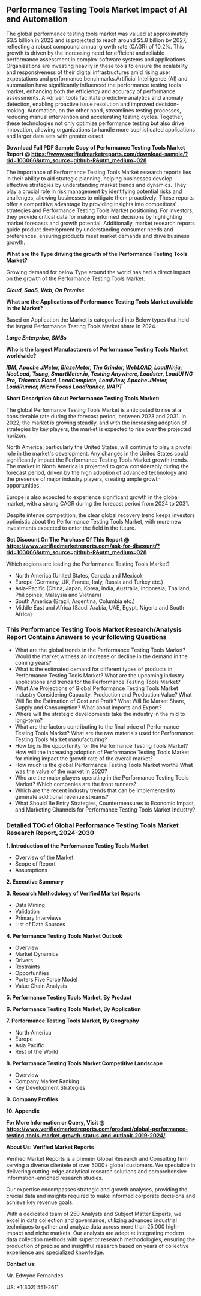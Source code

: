 <h2>Performance Testing Tools Market Impact of AI and Automation</h2>The global performance testing tools market was valued at approximately $3.5 billion in 2022 and is projected to reach around $5.8 billion by 2027, reflecting a robust compound annual growth rate (CAGR) of 10.2%. This growth is driven by the increasing need for efficient and reliable performance assessment in complex software systems and applications. Organizations are investing heavily in these tools to ensure the scalability and responsiveness of their digital infrastructures amid rising user expectations and performance benchmarks.Artificial Intelligence (AI) and automation have significantly influenced the performance testing tools market, enhancing both the efficiency and accuracy of performance assessments. AI-driven tools facilitate predictive analytics and anomaly detection, enabling proactive issue resolution and improved decision-making. Automation, on the other hand, streamlines testing processes, reducing manual intervention and accelerating testing cycles. Together, these technologies not only optimize performance testing but also drive innovation, allowing organizations to handle more sophisticated applications and larger data sets with greater ease.t</p><p id="" class=""><strong>Download Full PDF Sample Copy of Performance Testing Tools Market Report @ <a href="https://www.verifiedmarketreports.com/download-sample/?rid=103066&utm_source=github-R&utm_medium=028" target="_blank">https://www.verifiedmarketreports.com/download-sample/?rid=103066&utm_source=github-R&utm_medium=028</a></strong></p><p>The importance of&nbsp;Performance Testing Tools Market research reports lies in their ability to aid strategic planning, helping businesses develop effective strategies by understanding market trends and dynamics. They play a crucial role in risk management by identifying potential risks and challenges, allowing businesses to mitigate them proactively. These reports offer a competitive advantage by providing insights into competitors' strategies and Performance Testing Tools Market positioning. For investors, they provide critical data for making informed decisions by highlighting market forecasts and growth potential. Additionally, market research reports guide product development by understanding consumer needs and preferences, ensuring products meet market demands and drive business growth.</p><p><strong>What are the&nbsp;Type driving the growth of the Performance Testing Tools Market?</strong></p><p id="" class="">Growing demand for below Type around the world has had a direct impact on the growth of the Performance Testing Tools Market:</p><em><strong>Cloud, SaaS, Web, On Premise</strong></em></p><strong>What are the&nbsp;Applications&nbsp;of Performance Testing Tools Market available in the Market?</strong></p><p id="" class="">Based on Application the Market is categorized into Below types that held the largest Performance Testing Tools Market share In 2024.</p><em><strong>Large Enterprise, SMBs</strong></em></p><strong>Who is the largest Manufacturers of Performance Testing Tools Market worldwide?</strong></p><p><em><strong>IBM, Apache JMeter, BlazeMeter, The Grinder, WebLOAD, LoadNinja, NeoLoad, Tsung, SmartMeter.io, Testing Anywhere, Loadster, LoadUI NG Pro, Tricentis Flood, LoadComplete, LoadView, Apache JMeter, LoadRunner, Micro Focus LoadRunner, WAPT</strong></em></p><p id="" class=""><strong>Short Description About Performance Testing Tools Market:</strong></p><p>The global Performance Testing Tools Market is anticipated to rise at a considerable rate during the forecast period, between 2023 and 2031. In 2022, the market is growing steadily, and with the increasing adoption of strategies by key players, the market is expected to rise over the projected horizon.</p><p>North America, particularly the United States, will continue to play a pivotal role in the market's development. Any changes in the United States could significantly impact the Performance Testing Tools Market growth trends. The market in North America is projected to grow considerably during the forecast period, driven by the high adoption of advanced technology and the presence of major industry players, creating ample growth opportunities.</p><p>Europe is also expected to experience significant growth in the global market, with a strong CAGR during the forecast period from 2024 to 2031.</p><p>Despite intense competition, the clear global recovery trend keeps investors optimistic about the Performance Testing Tools Market, with more new investments expected to enter the field in the future.</p><p id="" class=""><strong>Get Discount On The Purchase Of This Report @ <a href="https://www.verifiedmarketreports.com/ask-for-discount/?rid=103066&utm_source=github-R&utm_medium=028" target="_blank">https://www.verifiedmarketreports.com/ask-for-discount/?rid=103066&utm_source=github-R&utm_medium=028</a></strong></p>Which regions are leading the Performance Testing Tools Market?</p><ul><li>North America (United States, Canada and Mexico)</li><li>Europe (Germany, UK, France, Italy, Russia and Turkey etc.)</li><li>Asia-Pacific (China, Japan, Korea, India, Australia, Indonesia, Thailand, Philippines, Malaysia and Vietnam)</li><li>South America (Brazil, Argentina, Columbia etc.)</li><li>Middle East and Africa (Saudi Arabia, UAE, Egypt, Nigeria and South Africa)</li></ul><h3 id="" class="">This Performance Testing Tools Market Research/Analysis Report Contains Answers to your following Questions</h3><ul><li>What are the global trends in the Performance Testing Tools Market? Would the market witness an increase or decline in the demand in the coming years?</li><li>What is the estimated demand for different types of products in Performance Testing Tools Market? What are the upcoming industry applications and trends for the Performance Testing Tools Market?</li><li>What Are Projections of Global Performance Testing Tools Market Industry Considering Capacity, Production and Production Value? What Will Be the Estimation of Cost and Profit? What Will Be Market Share, Supply and Consumption? What about imports and Export?</li><li>Where will the strategic developments take the industry in the mid to long-term?</li><li>What are the factors contributing to the final price of Performance Testing Tools Market? What are the raw materials used for Performance Testing Tools Market manufacturing?</li><li>How big is the opportunity for the Performance Testing Tools Market? How will the increasing adoption of Performance Testing Tools Market for mining impact the growth rate of the overall market?</li><li>How much is the global Performance Testing Tools Market worth? What was the value of the market In 2020?</li><li>Who are the major players operating in the Performance Testing Tools Market? Which companies are the front runners?</li><li>Which are the recent industry trends that can be implemented to generate additional revenue streams?</li><li>What Should Be Entry Strategies, Countermeasures to Economic Impact, and Marketing Channels for Performance Testing Tools Market Industry?</li></ul><h3 id="" class="">Detailed TOC of Global Performance Testing Tools Market Research Report, 2024-2030</h3><p id="" class=""><strong>1. Introduction of the Performance Testing Tools Market</strong></p><ul><li>Overview of the Market</li><li>Scope of Report</li><li>Assumptions</li></ul><p id="" class=""><strong>2. Executive Summary</strong></p><p id="" class=""><strong>3. Research Methodology of Verified Market Reports</strong></p><ul><li>Data Mining</li><li>Validation</li><li>Primary Interviews</li><li>List of Data Sources</li></ul><p id="" class=""><strong>4. Performance Testing Tools Market Outlook</strong></p><ul><li>Overview</li><li>Market Dynamics</li><li>Drivers</li><li>Restraints</li><li>Opportunities</li><li>Porters Five Force Model</li><li>Value Chain Analysis</li></ul><p id="" class=""><strong>5. Performance Testing Tools Market, By Product</strong></p><p id="" class=""><strong>6. Performance Testing Tools Market, By Application</strong></p><p id="" class=""><strong>7. Performance Testing Tools Market, By Geography</strong></p><ul><li>North America</li><li>Europe</li><li>Asia Pacific</li><li>Rest of the World</li></ul><p id="" class=""><strong>8. Performance Testing Tools Market Competitive Landscape</strong></p><ul><li>Overview</li><li>Company Market Ranking</li><li>Key Development Strategies</li></ul><p id="" class=""><strong>9. Company Profiles</strong></p><p id="" class=""><strong>10. Appendix</strong></p><p id="" class=""><strong>For More Information or Query, Visit @ <a href="https://www.verifiedmarketreports.com/product/global-performance-testing-tools-market-growth-status-and-outlook-2019-2024/" target="_blank">https://www.verifiedmarketreports.com/product/global-performance-testing-tools-market-growth-status-and-outlook-2019-2024/</a></strong></p><p id="" class=""><strong>About Us: Verified Market Reports</strong></p><p id="" class="">Verified Market Reports is a premier Global Research and Consulting firm serving a diverse clientele of over 5000+ global customers. We specialize in delivering cutting-edge analytical research solutions and comprehensive information-enriched research studies.</p><p id="" class="">Our expertise encompasses strategic and growth analyses, providing the crucial data and insights required to make informed corporate decisions and achieve key revenue goals.</p><p id="" class="">With a dedicated team of 250 Analysts and Subject Matter Experts, we excel in data collection and governance, utilizing advanced industrial techniques to gather and analyze data across more than 25,000 high-impact and niche markets. Our analysts are adept at integrating modern data collection methods with superior research methodologies, ensuring the production of precise and insightful research based on years of collective experience and specialized knowledge.</p><p id="" class=""><strong>Contact us:</strong></p><p id="" class="">Mr. Edwyne Fernandes</p><p id="" class="">US: +1(302) 551-2611</p>